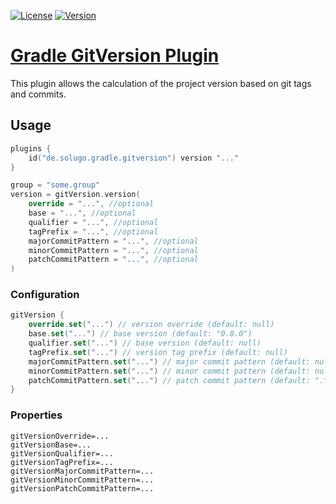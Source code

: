[![License](https://img.shields.io/github/license/solugo/gradle-gitversion-plugin.svg?style=for-the-badge)](https://github.com/solugo/gradle-gitversion-plugin/blob/master/LICENSE)
[![Version](https://img.shields.io/maven-metadata/v/https/plugins.gradle.org/m2/de/solugo/gradle/gradle-gitversion-plugin/maven-metadata.xml.svg?style=for-the-badge)](https://plugins.gradle.org/m2/de/solugo/gradle/gradle-gitversion-plugin/)

# [Gradle GitVersion Plugin](https://plugins.gradle.org/plugin/de.solugo.gradle.gitversion)

This plugin allows the calculation of the project version based on git tags and commits.

## Usage

```kotlin
plugins {
    id("de.solugo.gradle.gitversion") version "..."
}

group = "some.group"
version = gitVersion.version(
    override = "...", //optional
    base = "...", //optional
    qualifier = "...", //optional
    tagPrefix = "...", //optional
    majorCommitPattern = "...", //optional
    minorCommitPattern = "...", //optional
    patchCommitPattern = "...", //optional
)
```

### Configuration

```kotlin
gitVersion {
    override.set("...") // version override (default: null)
    base.set("...") // base version (default: "0.0.0")
    qualifier.set("...") // base version (default: null)
    tagPrefix.set("...") // version tag prefix (default: null)
    majorCommitPattern.set("...") // major commit pattern (default: null) 
    minorCommitPattern.set("...") // minor commit pattern (default: null) 
    patchCommitPattern.set("...") // patch commit pattern (default: ".*") 
}
```

### Properties

```properties
gitVersionOverride=...
gitVersionBase=...
gitVersionQualifier=...
gitVersionTagPrefix=...
gitVersionMajorCommitPattern=...
gitVersionMinorCommitPattern=...
gitVersionPatchCommitPattern=...
```